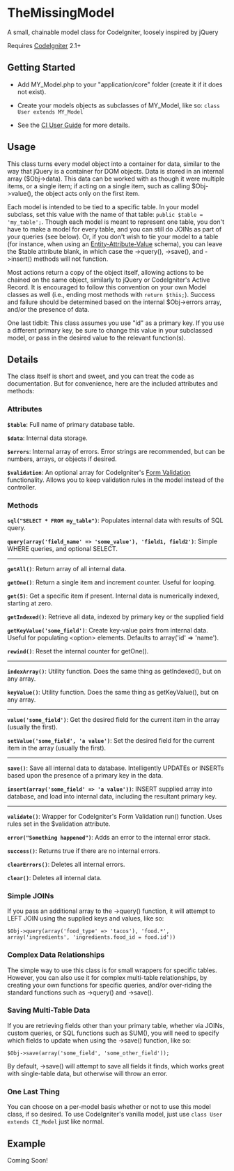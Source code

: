 TheMissingModel
===============

A small, chainable model class for CodeIgniter, loosely inspired by jQuery

Requires [CodeIgniter](http://ellislab.com/codeigniter) 2.1+


Getting Started
---------------

- Add MY_Model.php to your "application/core" folder (create it if it does not exist).

- Create your models objects as subclasses of MY_Model, like so: ```class User extends MY_Model```

- See the [CI User Guide](http://ellislab.com/codeigniter/user-guide/general/creating_libraries.html) for more details.


Usage
-----

This class turns every model object into a container for data, similar to the way that jQuery is a container for DOM objects. Data is stored in an internal array ($Obj->data). This data can be worked with as though it were multiple items, or a single item; if acting on a single item, such as calling $Obj->value(), the object acts only on the first item.

Each model is intended to be tied to a specific table. In your model subclass, set this value with the name of that table: ```public $table = 'my_table';```. Though each model is meant to represent one table, you don't have to make a model for every table, and you can still do JOINs as part of your queries (see below). Or, if you don't wish to tie your model to a table (for instance, when using an [Entity-Attribute-Value](http://en.wikipedia.org/wiki/Entity%E2%80%93attribute%E2%80%93value_model) schema), you can leave the $table attribute blank, in which case the ->query(), ->save(), and ->insert() methods will not function.

Most actions return a copy of the object itself, allowing actions to be chained on the same object, similarly to jQuery or CodeIgniter's Active Record. It is encouraged to follow this convention on your own Model classes as well (i.e., ending most methods with ```return $this;```). Success and failure should be determined based on the internal $Obj->errors array, and/or the presence of data.

One last tidbit: This class assumes you use "id" as a primary key. If you use a different primary key, be sure to change this value in your subclassed model, or pass in the desired value to the relevant function(s).


Details
-------

The class itself is short and sweet, and you can treat the code as documentation. But for convenience, here are the included attributes and methods:

### Attributes ###

**```$table```**: Full name of primary database table.

**```$data```**: Internal data storage.

**```$errors```**: Internal array of errors. Error strings are recommended, but can be numbers, arrays, or objects if desired.

**```$validation```**: An optional array for CodeIgniter's [Form Validation](http://ellislab.com/codeigniter/user-guide/libraries/form_validation.html) functionality. Allows you to keep validation rules in the model instead of the controller.


### Methods ###

**```sql("SELECT * FROM my_table")```**: Populates internal data with results of SQL query.


**```query(array('field_name' => 'some_value'), 'field1, field2')```**: Simple WHERE queries, and optional SELECT.

- - -

**```getAll()```**: Return array of all internal data.


**```getOne()```**: Return a single item and increment counter. Useful for looping.


**```get(5)```**: Get a specific item if present. Internal data is numerically indexed, starting at zero.


**```getIndexed()```**: Retrieve all data, indexed by primary key or the supplied field


**```getKeyValue('some_field')```**: Create key-value pairs from internal data. Useful for populating \<option\> elements. Defaults to array('id' => 'name').


**```rewind()```**: Reset the internal counter for getOne().

- - -

**```indexArray()```**: Utility function. Does the same thing as getIndexed(), but on any array.


**```keyValue()```**: Utility function. Does the same thing as getKeyValue(), but on any array.

- - -

**```value('some_field')```**: Get the desired field for the current item in the array (usually the first).


**```setValue('some_field', 'a value')```**: Set the desired field for the current item in the array (usually the first).

- - -

**```save()```**: Save all internal data to database. Intelligently UPDATEs or INSERTs based upon the presence of a primary key in the data.


**```insert(array('some_field' => 'a value'))```**: INSERT supplied array into database, and load into internal data, including the resultant primary key.

- - -

**```validate()```**: Wrapper for CodeIgniter's Form Validation run() function. Uses rules set in the $validation attribute.


**```error("Something happened")```**: Adds an error to the internal error stack.


**```success()```**: Returns true if there are no internal errors.


**```clearErrors()```**: Deletes all internal errors.


**```clear()```**: Deletes all internal data.


### Simple JOINs ###

If you pass an additional array to the ->query() function, it will attempt to LEFT JOIN using the supplied keys and values, like so:

```$Obj->query(array('food_type' => 'tacos'), 'food.*', array('ingredients', 'ingredients.food_id = food.id'))```


### Complex Data Relationships ###

The simple way to use this class is for small wrappers for specific tables. However, you can also use it for complex multi-table relationships, by creating your own functions for specific queries, and/or over-riding the standard functions such as ->query() and ->save().


### Saving Multi-Table Data ###

If you are retrieving fields other than your primary table, whether via JOINs, custom queries, or SQL functions such as SUM(), you will need to specify which fields to update when using the ->save() function, like so:

```$Obj->save(array('some_field', 'some_other_field'));```

By default, ->save() will attempt to save all fields it finds, which works great with single-table data, but otherwise will throw an error.


### One Last Thing ###

You can choose on a per-model basis whether or not to use this model class, if so desired. To use CodeIgniter's vanilla model, just use ```class User extends CI_Model``` just like normal.


Example
-------

Coming Soon!